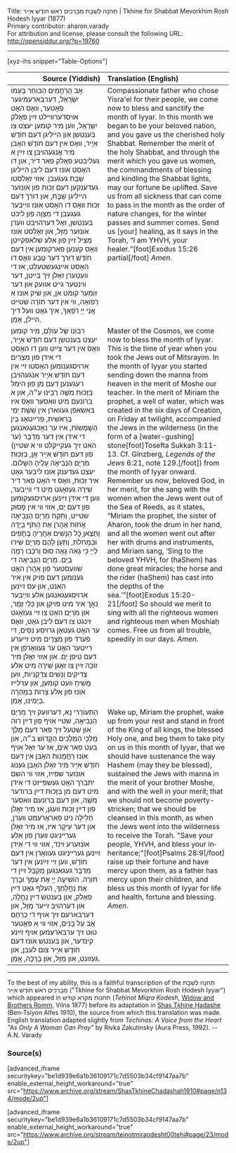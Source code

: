 <html>
<head></head>
<body>
Title: תְּחִנָה לְשַׁבָּת מְבָרְכִים רֹאשׁ חוֺדֶשׁ אִיָיר | Tkhine for Shabbat Mevorkhim Rosh Ḥodesh Iyyar (1877)<br />
Primary contributor: aharon.varady<br />
For attribution and license, please consult the following URL: <a href="http://opensiddur.org/?p=19760">http://opensiddur.org/?p=19760</a>
<p />
<hr />

[xyz-ihs snippet="Table-Options"]<table style="margin-left: auto; margin-right: auto;" class="draggable">
<thead><tr><th id="x" style="text-align: right;">Source (Yiddish)</th><th style="text-align: left;">Translation (English)</th></tr></thead>
<tbody>
<tr><td style="vertical-align:top;">
<div class="yiddish" lang="yi">
אָב הָרַחֲמִים הַבּוֹחֵר בְּעַמּוֹ יִשְׂרָאֵל, דערבּארעמיגער פאָטער, װאָס האָט אױסדערװײלט זײַן פאָלק יִשְׂרָאֵל, װען מיר קומען יעצט צו בּענטשן און הײליגן דעם חוֹדֶשׁ אִיָיר, װאָס אין דעם חוֹדֶשׁ האָבּן מיר אָנגעהױבּן צו זײַן א געליבּטע פאָלק פאר דיר, און דו האָסט אונז דעם ליבּן הײליגן שַׁבָּת געגעבּן. אזױ זאָלסטו געדענקען דעם זְכוּת פון אונזער הײליגן שַׁבָּת, און דורך דעם זְכוּת װאָס דו האָסט אונז װײַבּער געגעבּן די מִצְוָה פון ליכט בּענטשן, זאָל דערהױבּט ווערן אונזער מַזָּל, און זאָלסט אונז מַצִּיל זײַן פון אלע שלאפקײַטן װאָס קענען פארקומען אין דעם חוֹדֶשׁ דורך דער טֶּבַע װאָס דו האָסט אײַנגעשטעלט, אז די װעטערן זאָלן זיך בּײַטן, דער װינטער גײט אװעק און דער זומער קומט אן, און שיק אונז א רְפוּאָה, װי אין דער תּוֹרָה שטײט אֲנִי יְיָ רֹפְאֶךָ, איך גאָט װעל דיך הײלן, אָמֵן.
</span></div></td>
 
<td style="vertical-align:top;">
<div class="english" lang="en">
Compassionate father who chose Yisra'el for their people, we come now to bless and sanctify the month of Iyyar. In this month we began to be your beloved nation, and you gave us the cherished holy Shabbat. Remember the merit of the holy Shabbat, and through the merit which you gave us women, the commandments of blessing and kindling the Shabbat lights, may our fortune be uplifted. Save us from all sickness that can come to pass in the month as the order of nature changes, for the winter passes and summer comes. Send us [your] healing, as it says in the Torah, “I am YHVH, your healer.”[foot]Exodus 15:26 partial[/foot] <em>Amen</em>.
</div></td></tr>


<tr><td style="vertical-align:top;">
<div class="yiddish" lang="yi">
רִבּוֹנוֹ שֶׁל עוֹלָם, מיר קומען יעצט בּענטשן דעם חוֹדֶשׁ אִיָיר, װאָס אין דער צײַט ווען דו האָסט די אידן פון מִצְרַיִם ארױסגענומען האָסטו זײ אין דעם חוֹדֶשׁ אִיָיר אנגעהױבן רעגענען דעם מן פון הימל בִּזְכוּת מֹשֶׁה רַבֵּינוּ ע״ה, און א בּרונעם מיט װאסער װאָס איז בּאשאפן געװארן אין שֵׁשֶׁת יְמֵי בְּרֵאשִׁית, פרײַטאָג בֵּין הַשְׁמָשוֹת, איז ער נאָכגעגאנגען די אידן אין דער מִדְבָּר (ער האט זיך געקײקלט װי א שטײן) פון דעם חוֹדֶשׁ אִיָיר אָן, בִּזְכוּת מִרְיָם הַנְּבִיאָה עָלֶיהָ הַשָׁלוֹם. יעצט געדענק אונז ליבּער גאָט איר זְכוּת, װאָס זי האָט פאר דיר שִׁירָה געזאָגט מיט די װײַבּער, װען די אידן זײַנען ארױסגעקומען פון דעם יַם, אזױ װי אין פָּסוּק שטײט, וַתִּקַּח מִרְיָם הַנְּבִיאָה אֲחוֹת אַהֲרֹן אֶת הַתֹּף בְּיָדָהּ וַתֵּצֶאןָ  כׇל הַנָּשִׁים אַחֲרֶיהָ בְּתֻפִּים וּבִמְחֹלֹת, וַתַּעַן לָהֶם מִרְיָם שִׁירוּ לַיְיָ כִּי גָאֹה גָּאָה סוּס וְרֹכְבוֹ רָמָה בַיָם. מִרְיָם הַנְּבִיאָה די שװעסטער פון אַהֲרֹן האָט גענומען דעם פּוֹיק אין איר האנט, און עס זײַנען ארױסגעגאנגען אלע װײַבּער נאָך איר מיט פּױקן און כְּלֵי זֶמֶר, און מִרְיָם האָט צו זײ געזאָגט זינגט צו דעם ליבּן גאָט, װאָס ער האָט געטאָן גרױסע נִסִּים, די פערד פון מִצְרַיִם מיט זײערע רײַטער האָט ער געװאָרפן אין דעם טיפן יַם. און אזױ זאָלן מיר זוֹכֶה זײַן צו זאָגן שִׁירָה מיט אלע צַדִּיקִים וְנָשִׁים צִדְקָנִיוֹת, װען מָשִׁיחַ װעט קומען, און ערלײז אונז פון אלע צָרוֹת בִּמְהֵרָה בְיָמֵינוּ, אָמֵן.
</span></div></td>
 
<td style="vertical-align:top;">
<div class="english" lang="en">
Master of the Cosmos, we come now to bless the month of Iyyar. This is the time of year when you took the Jews out of Mitsrayim. In the month of Iyyar you started sending down the manna from heaven in the merit of Moshe our teacher. In the merit of Miriam the prophet, a well of water, which was created in the six days of Creation, on Friday at twilight, accompanied the Jews in the wilderness (in the form of a [water-gushing] stone[foot]Tosefta Sukkah 3:11-13. Cf. Ginzberg, <em>Legends of the Jews</em> 6:21, note 129.[/foot]) from the month of Iyyar onward. Remember us now, beloved God, in her merit, for she sang with the women when the Jews went out of the Sea of Reeds, as it states, “Miriam the prophet, the sister of Aharon, took the drum in her hand, and all the women went out after her with drums and instruments, and Miriam sang, ‘Sing to the beloved YHVH, for (haShem) has done great miracles; the horse and the rider (haShem) has cast into the depths of the sea.’”[foot]Exodus 15:20-21[/foot] So should we merit to sing with all the righteous women and righteous men when Moshiaḥ comes. Free us from all trouble, speedily in our days. <em>Amen</em>.
</div></td></tr>


<tr><td style="vertical-align:top;">
<div class="yiddish" lang="yi">
הִתְעוֹרְרִי נָא, דערװעק זיך מִרְיָם הַנְּבִיאָה, שטײ אױף פון דײַן רוּה און שטעל זיך פאר דעם מֶלֶךְ מַלְכֵי הַמְּלָכִים הַקָּדוֹשׁ ב״ה, און בּעט פאר אים, אז ער זאָל אױף אונז רַחֲמָנוּת האָבּן אין דעם חוֹדֶשׁ אִיָיר מיר זאָלן האָבּן גענוּג אונזער שפּײַז, אזױ װי השם יתברך האָט געשפּײזט די אידן מיט דעם מן בִּזְכוּת דײַן בּרודער מֹשֶׁה, און דעם בּרונעם װאסער פון דײַן זְכוּת װעגן, אז מיר זאָלן חָלִילָה ניט פאראָרעמט װערן, און דער עִיקָר איז, אז מיר זאָלן גערײניגט װערן פון אלע אונזערע זינד, אזױ װי די אידן זײַנען גערײניגט געװאָרן אין דעם חוֹדֶשׁ, װען זײ זײַנען אין דער מִדְבָּר געגאנגען מְקַבֵּל זײַן די תּוֹרָה. הוֹשִׁיעָה יְיָ אֶת עַמֶּךָ וּבָרֵך אֶת נַחֲלָתֶךָ, העלף גאָט דײַן פאָלק, און בּענטש דײַן נַחֲלָה, און דערהױבּ זײער מַזָּל, און דערבּארעם זיך אױף די כְּרַחֵם אָב עַל בָּנִים, אזױ װי א פאָטער טוּט זיך ערבּארעמען אױף זײַנע קינדער, און בּענטש אונז דעם חוֹדֶשׁ אִיָיר צום לעבּן, און געזונט, און מַזָּל, און בְּרָכָה, אָמֵן.
</span></div></td>
 
<td style="vertical-align:top;">
<div class="english" lang="en">
Wake up, Miriam the prophet, wake up from your rest and stand in front of the King of all kings, the blessed Holy one, and beg them to take pity on us in this month of Iyyar, that we should have sustenance the way Hashem (may they be blessed), sustained the Jews with manna in the merit of your brother Moshe, and with the well in your merit; that we should not become poverty-stricken; that we should be cleansed in this month, as when the Jews went into the wilderness to receive the Torah. "Save your people, YHVH, and bless your inheritance;"[foot]Psalms 28:9[/foot] raise up their fortune and have mercy upon them, as a father has mercy upon their children, and bless us this month of Iyyar for life and health, fortune and blessing. <em>Amen</em>.
</div></td></tr>
</tbody></table>

<hr />

To the best of my ability, this is a faithful transcription of the תְּחִנָה לְשַׁבָּת מְבָרְכִים רֹאשׁ חוֺדֶשׁ אִיָיר ("Tkhine for Shabbat Mevorkhim Rosh Ḥodesh Iyyar") which appeared in תחנות מקרא קודש (<em>Teḥinot Miqra Ḳodesh</em>, <a href="http://www.yivoencyclopedia.org/article.aspx/Romm_Family">Widow and Brothers Romm</a>, Vilna 1877) before its adaptation in <a href="https://opensiddur.org/compilations/sifrei-tehinot/shas-tehinah-hadashah-1910/">Shas Tkhine Ḥadashe</a> (Ben-Tsiyon Alfes 1910), the source from which this translation was made. English translation adapted slightly from <em>Techinas: A Voice from the Heart "As Only A Woman Can Pray"</em> by Rivka Zakutinsky (Aura Press, 1992). --A.N. Varady

<h3>Source(s)</h3>

[advanced_iframe securitykey="be1d939e6a1b36109171c7d5503b34cf9147aa7b" enable_external_height_workaround="true" src="https://www.archive.org/stream/ShasTkhineChadashah1910#page/n134/mode/2up"]

[advanced_iframe securitykey="be1d939e6a1b36109171c7d5503b34cf9147aa7b" enable_external_height_workaround="true" src="https://www.archive.org/stream/teinotmiraodesht00tehi#page/23/mode/2up"]
</body>
</html>